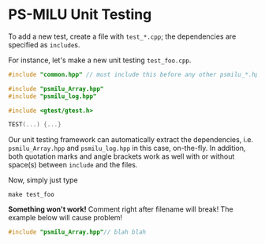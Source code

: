 # PS-MILU Unit Testing #

To add a new test, create a file with `test_*.cpp`; the dependencies are
specified as `include`s.

For instance, let's make a new unit testing `test_foo.cpp`.

```cpp
#include "common.hpp" // must include this before any other psmilu_*.hpp

#include "psmilu_Array.hpp"
#include "psmilu_log.hpp"

#include <gtest/gtest.h>

TEST(...) {...}
```

Our unit testing framework can automatically extract the dependencies, i.e.
`psmilu_Array.hpp` and `psmilu_log.hpp` in this case, on-the-fly. In addition,
both quotation marks and angle brackets work as well with or without space(s)
between `include` and the files.

Now, simply just type

```console
make test_foo
```

**Something won't work!** Comment right after filename will break! The example
below will cause problem!

```cpp
#include "psmilu_Array.hpp"// blah blah
```

